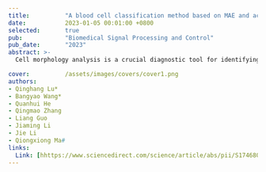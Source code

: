 ```yaml
---
title:          "A blood cell classification method based on MAE and active learning"
date:           2023-01-05 00:01:00 +0800
selected:       true
pub:            "Biomedical Signal Processing and Control"
pub_date:       "2023"
abstract: >-
  Cell morphology analysis is a crucial diagnostic tool for identifying blood diseases, including acute leukemia. However, the traditional analysis process is time-consuming and requires significant investment in labor and expertise from laboratory doctors. In recent years, deep learning-based automatic blood cell classification techniques have gained popularity. But acquiring image data and annotations in the medical field is often challenging and costly. With the increasing use of deep learning techniques in clinical practice, it has become vital to ensure both accuracy and high-quality annotations. To address these challenges, this paper proposes a blood cell classification method based on Masked Autoencoder (MAE) and active learning (AL), namely MAE4AL. This method utilizes the self-supervised loss of MAE and sample uncertainty to select the most valuable samples for labeling. A comprehensive comparison is conducted between our method and the state-of-the-art blood cell classification technique, which employed ResNeXt. Remarkably, our proposed approach achieves comparable classification performance to ResNeXt when utilizing only 20% of the labeled data. When employing half of the labeled data, our method achieves a classification accuracy of 96.36%, surpassing the ResNeXt model trained with 100% labeled data by 0.79%.

cover:          /assets/images/covers/cover1.png
authors:
- Qinghang Lu*
- Bangyao Wang*
- Quanhui He
- Qingmao Zhang
- Liang Guo
- Jiaming Li
- Jie Li
- Qiongxiong Ma#
links:
  Link: [hhttps://www.sciencedirect.com/science/article/abs/pii/S1746809423012466]
---
```

